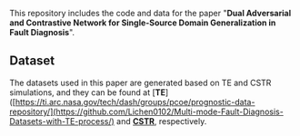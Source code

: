 
This repository includes the code and data for the paper "**Dual Adversarial and Contrastive Network for Single-Source Domain Generalization in Fault Diagnosis**".
## Dataset
The datasets used in this paper are generated based on TE and CSTR simulations, and they can be found at [**TE**]([https://ti.arc.nasa.gov/tech/dash/groups/pcoe/prognostic-data-repository/](https://github.com/Lichen0102/Multi-mode-Fault-Diagnosis-Datasets-with-TE-process/) and [**CSTR**]([https://www.mathworks.com/matlabcentral/fileexchange/66189-feedback-controlled-cstr-process-for-fault-simulation/), respectively.

